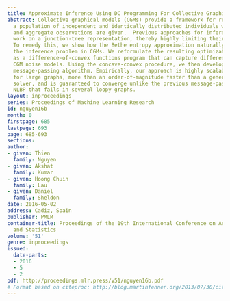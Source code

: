 ```yaml
---
title: Approximate Inference Using DC Programming For Collective Graphical Models
abstract: Collective graphical models (CGMs) provide a framework for reasoning about
  a population of independent and identically distributed individuals when only noisy
  and aggregate observations are given.  Previous approaches for inference in CGMs
  work on a junction-tree representation, thereby highly limiting their scalability.
  To remedy this, we show how the Bethe entropy approximation naturally arises for
  the inference problem in CGMs. We reformulate the resulting optimization problem
  as a difference-of-convex functions program that can capture different types of
  CGM noise models. Using the concave-convex procedure, we then develop a scalable
  message-passing algorithm. Empirically, our approach is highly scalable and accurate
  for large graphs, more than an order-of-magnitude faster than a generic optimization
  solver, and is guaranteed to converge unlike the previous message-passing approach
  NLBP that fails in several loopy graphs.
layout: inproceedings
series: Proceedings of Machine Learning Research
id: nguyen16b
month: 0
firstpage: 685
lastpage: 693
page: 685-693
sections: 
author:
- given: Thien
  family: Nguyen
- given: Akshat
  family: Kumar
- given: Hoong Chuin
  family: Lau
- given: Daniel
  family: Sheldon
date: 2016-05-02
address: Cadiz, Spain
publisher: PMLR
container-title: Proceedings of the 19th International Conference on Artificial Intelligence
  and Statistics
volume: '51'
genre: inproceedings
issued:
  date-parts:
  - 2016
  - 5
  - 2
pdf: http://proceedings.mlr.press/v51/nguyen16b.pdf
# Format based on citeproc: http://blog.martinfenner.org/2013/07/30/citeproc-yaml-for-bibliographies/
---
```

